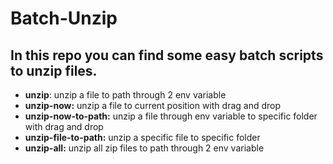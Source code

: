 # Batch-Unzip
## In this repo you can find some easy batch scripts to unzip files.

* **unzip**: unzip a file to path through 2 env variable
* **unzip-now:** unzip a file to current position with drag and drop
* **unzip-now-to-path:** unzip a file through env variable to specific folder with drag and drop
* **unzip-file-to-path:** unzip a specific file to specific folder
* **unzip-all:** unzip all zip files to path through 2 env variable
